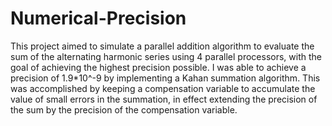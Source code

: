# Numerical-Precision
This project aimed to simulate a parallel addition algorithm to evaluate the sum of the alternating harmonic series
using 4 parallel processors, with the goal of achieving the highest precision possible. I was able to achieve a precision of 1.9*10^-9 by implementing a Kahan summation algorithm. This was accomplished by keeping a compensation variable to accumulate the value of small errors in the summation, in effect extending the precision of the sum by the precision of the compensation variable. 
